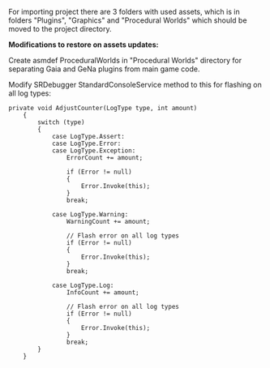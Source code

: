 ﻿For importing project there are 3 folders with used assets, which is in folders "Plugins", "Graphics" and "Procedural Worlds" which should be moved to the project directory.

**Modifications to restore on assets updates:**

Create asmdef ProceduralWorlds in "Procedural Worlds" directory for separating Gaia and GeNa plugins from main game code.

Modify SRDebugger StandardConsoleService method to this for flashing on all log types:
    
    private void AdjustCounter(LogType type, int amount)
        {
            switch (type)
            {
                case LogType.Assert:
                case LogType.Error:
                case LogType.Exception:
                    ErrorCount += amount;

                    if (Error != null)
                    {
                        Error.Invoke(this);
                    }
                    break;

                case LogType.Warning:
                    WarningCount += amount;
                    
                    // Flash error on all log types
                    if (Error != null)
                    {
                        Error.Invoke(this);
                    }
                    break;

                case LogType.Log:
                    InfoCount += amount;
                    
                    // Flash error on all log types
                    if (Error != null)
                    {
                        Error.Invoke(this);
                    }
                    break;
            }
        }